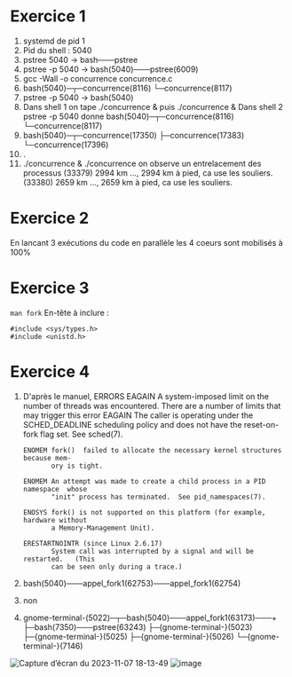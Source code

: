 # Exercice 1
1. systemd de pid 1
2. Pid du shell : 5040
3. pstree 5040 -> bash───pstree
4. pstree -p 5040 -> bash(5040)───pstree(6009)
5. gcc -Wall -o concurrence concurrence.c
6. bash(5040)─┬─concurrence(8116)
              └─concurrence(8117)
7. pstree -p 5040 -> bash(5040)
8. Dans shell 1 on tape ./concurrence & puis ./concurrence &
   Dans shell 2 pstree -p 5040 donne bash(5040)─┬─concurrence(8116)
                                                └─concurrence(8117)
9. bash(5040)─┬─concurrence(17350)
              ├─concurrence(17383)
              └─concurrence(17396)
10. .
11. ./concurrence & ./concurrence on observe un entrelacement des processus
    (33379) 2994 km ..., 2994 km à pied, ca use les souliers.
    (33380) 2659 km ..., 2659 km à pied, ca use les souliers.

# Exercice 2
En lancant 3 exécutions du code en parallèle les 4 coeurs sont mobilisés à 100%

# Exercice 3
`man fork`
En-tête à inclure :
```
#include <sys/types.h>
#include <unistd.h>
```

# Exercice 4
1. D'après le manuel,
   ERRORS
       EAGAIN A system-imposed limit on the number of threads was encountered.  There
              are a number of limits that may trigger this error
       EAGAIN The caller is operating under the SCHED_DEADLINE scheduling policy  and
              does not have the reset-on-fork flag set.  See sched(7).

       ENOMEM fork()  failed to allocate the necessary kernel structures because mem‐
              ory is tight.

       ENOMEM An attempt was made to create a child process in a PID namespace  whose
              "init" process has terminated.  See pid_namespaces(7).

       ENOSYS fork() is not supported on this platform (for example, hardware without
              a Memory-Management Unit).

       ERESTARTNOINTR (since Linux 2.6.17)
              System call was interrupted by a signal and will be  restarted.   (This
              can be seen only during a trace.)
2. bash(5040)───appel_fork1(62753)───appel_fork1(62754)
3. non
4. gnome-terminal-(5022)─┬─bash(5040)───appel_fork1(63173)───+
                         ├─bash(7350)───pstree(63243)
                         ├─{gnome-terminal-}(5023)
                         ├─{gnome-terminal-}(5025)
                         ├─{gnome-terminal-}(5026)
                         └─{gnome-terminal-}(7146)

![Capture d’écran du 2023-11-07 18-13-49](https://github.com/CharlesMld/cours/assets/64355512/c47791fe-a6f8-4e8f-a430-f383b1dabf7c)
![image](https://github.com/CharlesMld/cours/assets/64355512/72a7cbd6-e1a8-42d7-bad3-5997c0042916)













